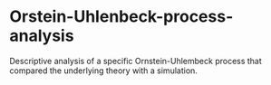 # Orstein-Uhlenbeck-process-analysis
Descriptive analysis of a specific Ornstein-Uhlembeck process that compared the underlying theory with a simulation. 
